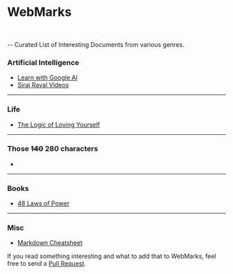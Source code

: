 # WebMarks
<br> 

-- Curated List of Interesting Documents from various genres.

### Artificial Intelligence

- [Learn with Google AI](https://ai.google/education/)
- [Siraj Raval Videos](https://www.youtube.com/channel/UCWN3xxRkmTPmbKwht9FuE5A/)

<hr>

### Life

- [The Logic of Loving Yourself](https://www.ted.com/playlists/465/the_logic_of_loving_yourself)

<hr>

### Those ~~140~~ 280 characters

- 

<hr>

### Books

- [48 Laws of Power](https://www.amazon.com/48-Laws-Power-Robert-Greene/dp/0140280197)

<hr>

### Misc

- [Markdown Cheatsheet](https://github.com/adam-p/markdown-here/wiki/Markdown-Cheatsheet)


If you read something interesting and what to add that to WebMarks, feel free to send a [Pull Request](https://github.com/Dharamsitejas/WebMarks/pulls). 
